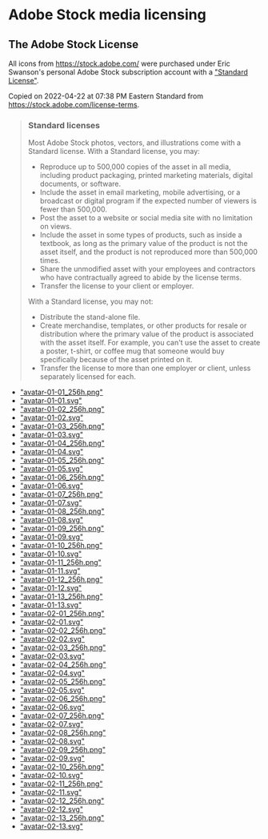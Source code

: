 # Adobe Stock media licensing

## The Adobe Stock License

All icons from https://stock.adobe.com/ were purchased under Eric Swanson's personal Adobe Stock subscription account with a ["Standard License"](https://stock.adobe.com/license-terms).

Copied on 2022-04-22 at 07:38 PM Eastern Standard from https://stock.adobe.com/license-terms.

> ### Standard licenses
> 
> Most Adobe Stock photos, vectors, and illustrations come with a Standard license. With a Standard license, you may:
> 
> - Reproduce up to 500,000 copies of the asset in all media, including product packaging, printed marketing materials, digital documents, or software.
> - Include the asset in email marketing, mobile advertising, or a broadcast or digital program if the expected number of viewers is fewer than 500,000.
> - Post the asset to a website or social media site with no limitation on views.
> - Include the asset in some types of products, such as inside a textbook, as long as the primary value of the product is not the asset itself, and the product is not reproduced more than 500,000 times.
> - Share the unmodified asset with your employees and contractors who have contractually agreed to abide by the license terms.
> - Transfer the license to your client or employer.
> 
> With a Standard license, you may not:
> 
> - Distribute the stand-alone file.
> - Create merchandise, templates, or other products for resale or distribution where the primary value of the product is associated with the asset itself. For example, you can't use the asset to create a poster, t-shirt, or coffee mug that someone would buy specifically because of the asset printed on it.
> - Transfer the license to more than one employer or client, unless separately licensed for each.

- ["avatar-01-01_256h.png"](./avatar-01-01_256h.png)
- ["avatar-01-01.svg"](./avatar-01-01.svg)
- ["avatar-01-02_256h.png"](./avatar-01-02_256h.png)
- ["avatar-01-02.svg"](./avatar-01-02.svg)
- ["avatar-01-03_256h.png"](./avatar-01-03_256h.png)
- ["avatar-01-03.svg"](./avatar-01-03.svg)
- ["avatar-01-04_256h.png"](./avatar-01-04_256h.png)
- ["avatar-01-04.svg"](./avatar-01-04.svg)
- ["avatar-01-05_256h.png"](./avatar-01-05_256h.png)
- ["avatar-01-05.svg"](./avatar-01-05.svg)
- ["avatar-01-06_256h.png"](./avatar-01-06_256h.png)
- ["avatar-01-06.svg"](./avatar-01-06.svg)
- ["avatar-01-07_256h.png"](./avatar-01-07_256h.png)
- ["avatar-01-07.svg"](./avatar-01-07.svg)
- ["avatar-01-08_256h.png"](./avatar-01-08_256h.png)
- ["avatar-01-08.svg"](./avatar-01-08.svg)
- ["avatar-01-09_256h.png"](./avatar-01-09_256h.png)
- ["avatar-01-09.svg"](./avatar-01-09.svg)
- ["avatar-01-10_256h.png"](./avatar-01-10_256h.png)
- ["avatar-01-10.svg"](./avatar-01-10.svg)
- ["avatar-01-11_256h.png"](./avatar-01-11_256h.png)
- ["avatar-01-11.svg"](./avatar-01-11.svg)
- ["avatar-01-12_256h.png"](./avatar-01-12_256h.png)
- ["avatar-01-12.svg"](./avatar-01-12.svg)
- ["avatar-01-13_256h.png"](./avatar-01-13_256h.png)
- ["avatar-01-13.svg"](./avatar-01-13.svg)
- ["avatar-02-01_256h.png"](./avatar-02-01_256h.png)
- ["avatar-02-01.svg"](./avatar-02-01.svg)
- ["avatar-02-02_256h.png"](./avatar-02-02_256h.png)
- ["avatar-02-02.svg"](./avatar-02-02.svg)
- ["avatar-02-03_256h.png"](./avatar-02-03_256h.png)
- ["avatar-02-03.svg"](./avatar-02-03.svg)
- ["avatar-02-04_256h.png"](./avatar-02-04_256h.png)
- ["avatar-02-04.svg"](./avatar-02-04.svg)
- ["avatar-02-05_256h.png"](./avatar-02-05_256h.png)
- ["avatar-02-05.svg"](./avatar-02-05.svg)
- ["avatar-02-06_256h.png"](./avatar-02-06_256h.png)
- ["avatar-02-06.svg"](./avatar-02-06.svg)
- ["avatar-02-07_256h.png"](./avatar-02-07_256h.png)
- ["avatar-02-07.svg"](./avatar-02-07.svg)
- ["avatar-02-08_256h.png"](./avatar-02-08_256h.png)
- ["avatar-02-08.svg"](./avatar-02-08.svg)
- ["avatar-02-09_256h.png"](./avatar-02-09_256h.png)
- ["avatar-02-09.svg"](./avatar-02-09.svg)
- ["avatar-02-10_256h.png"](./avatar-02-10_256h.png)
- ["avatar-02-10.svg"](./avatar-02-10.svg)
- ["avatar-02-11_256h.png"](./avatar-02-11_256h.png)
- ["avatar-02-11.svg"](./avatar-02-11.svg)
- ["avatar-02-12_256h.png"](./avatar-02-12_256h.png)
- ["avatar-02-12.svg"](./avatar-02-12.svg)
- ["avatar-02-13_256h.png"](./avatar-02-13_256h.png)
- ["avatar-02-13.svg"](./avatar-02-13.svg)

